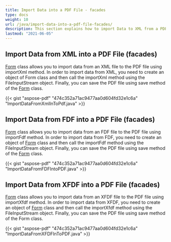 ```yaml
---
title: Import Data into a PDF File - facades
type: docs
weight: 10
url: /java/import-data-into-a-pdf-file-facades/
description: This section explains how to import Data to XML from a PDF File with Aspose.PDF Facades using Form Class.
lastmod: "2021-06-05"
---
```


## Import Data from XML into a PDF File (facades)

[Form](http://www.aspose.com/api/java/pdf/com.aspose.pdf.facades/classes/Form) class allows you to import data from an XML file to the PDF file using importXml method. In order to import data from XML, you need to create an object of Form class and then call the importXml method using the FileInputStream object. Finally, you can save the PDF file using save method of the [Form](http://www.aspose.com/api/java/pdf/com.aspose.pdf.facades/classes/Form) class.

{{< gist "aspose-pdf" "474c352a71ac9477aa0d604fd32e1c6a" "ImportDataFromXmlInToPdf.java" >}}

## Import Data from FDF into a PDF File (facades)

[Form](http://www.aspose.com/api/java/pdf/com.aspose.pdf.facades/classes/Form) class allows you to import data from an FDF file to the PDF file using importFdf method. In order to import data from FDF, you need to create an object of [Form](http://www.aspose.com/api/java/pdf/com.aspose.pdf.facades/classes/Form) class and then call the importFdf method using the FileInputStream object. Finally, you can save the PDF file using save method of the [Form](http://www.aspose.com/api/java/pdf/com.aspose.pdf.facades/classes/Form) class.

{{< gist "aspose-pdf" "474c352a71ac9477aa0d604fd32e1c6a" "ImportDataFromFDFIntoPDF.java" >}}

## Import Data from XFDF into a PDF File (facades)

[Form](http://www.aspose.com/api/java/pdf/com.aspose.pdf.facades/classes/Form) class allows you to import data from an XFDF file to the PDF file using importXfdf method. In order to import data from XFDF, you need to create an object of [Form](http://www.aspose.com/api/java/pdf/com.aspose.pdf.facades/classes/Form) class and then call the importXfdf method using the FileInputStream object. Finally, you can save the PDF file using save method of the Form class.

{{< gist "aspose-pdf" "474c352a71ac9477aa0d604fd32e1c6a" "ImportDataFromXFDFInToPDF.java" >}}
